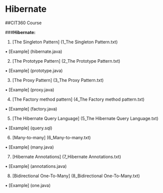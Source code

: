 # Hibernate

##CIT360 Course


###**Hibernate:**

1) [The Singleton Pattern] (1_The Singleton Pattern.txt)

  • [Example] (hibernate.java)

2) [The Prototype Pattern] (2_The Prototype Pattern.txt)

  • [Example] (prototype.java)

3) [The Proxy Pattern] (3_The Proxy Pattern.txt)

  • [Example] (proxy.java)

4) [The Factory method pattern] (4_The Factory method pattern.txt)

  • [Example] (factory.java)

5) [The Hibernate Query Language] (5_The Hibernate Query Language.txt)

  • [Example] (query.sql)

6) [Many-to-many] (6_Many-to-many.txt)

  • [Example] (many.java)

7) [Hibernate Annotations] (7_Hibernate Annotations.txt)

  • [Example] (annotations.java)

8) [Bidirectional One-To-Many] (8_Bidirectional One-To-Many.txt)

  • [Example] (one.java)
